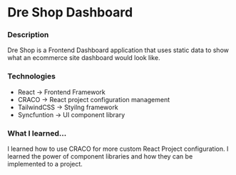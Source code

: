 # Dre Shop Dashboard

### Description

Dre Shop is a Frontend Dashboard application that uses static data to show what an ecommerce site dashboard would look like. 

### Technologies

- React -> Frontend Framework
- CRACO -> React project configuration management
- TailwindCSS -> Styilng framework
- Syncfuntion -> UI component library

### What I learned...

I learned how to use CRACO for more custom React Project configuration. I learned the power of component libraries and how they can be implemented to a project.
